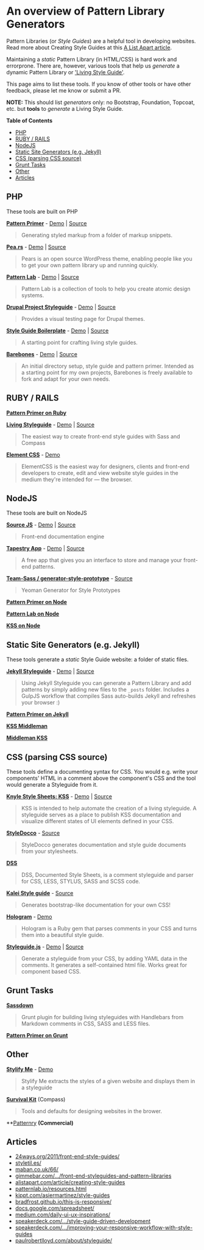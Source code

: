 # An overview of Pattern Library Generators

Pattern Libraries (or _Style Guides_) are a helpful tool in developing websites. Read more about Creating Style Guides at this [A List Apart article](http://alistapart.com/article/creating-style-guides).

Maintaining a _static_ Pattern Library (in HTML/CSS) is hard work and errorprone. There are, however, various tools that help us _generate_ a dynamic Pattern Library or ['Living Style Guide'](https://speakerdeck.com/hagenburger/style-guide-driven-development).

This page aims to list these tools. If you know of other tools or have other feedback, please let me know or submit a PR.

**NOTE:** This should list _generators_ only: no Bootstrap, Foundation, Topcoat, etc. but **tools** to _generate_ a Living Style Guide.

**Table of Contents**

- [PHP](#user-content-php)
- [RUBY / RAILS](#user-content-ruby--rails)
- [NodeJS](#user-content-nodejs)
- [Static Site Generators (e.g. Jekyll)](#user-content-static-site-generators-eg-jekyll)
- [CSS (parsing CSS source)](#user-content-css-parsing-css-source)
- [Grunt Tasks](#user-content-grunt-tasks)
- [Other](#user-content-other)
- [Articles](#user-content-articles)

## PHP

These tools are built on PHP

**[Pattern Primer](https://github.com/adactio/Pattern-Primer)** - [Demo](http://patternprimer.adactio.com/) | [Source](https://github.com/adactio/Pattern-Primer)
> Generating styled markup from a folder of markup snippets.

**[Pea.rs](http://pea.rs/)** - [Demo](http://pea.rs/) | [Source](https://github.com/simplebits/Pears)
> Pears is an open source WordPress theme, enabling people like you to get your own pattern library up and running quickly.

**[Pattern Lab](http://patternlab.io/)** - [Demo](http://demo.pattern-lab.info/) | [Source](https://github.com/pattern-lab/patternlab-php)
> Pattern Lab is a collection of tools to help you create atomic design systems.

**[Drupal Project Styleguide](https://drupal.org/project/styleguide)** - [Demo](http://styleguide.allgoo.de/) | [Source](https://drupal.org/project/styleguide)
> Provides a visual testing page for Drupal themes.

**[Style Guide Boilerplate](https://github.com/bjankord/Style-Guide-Boilerplate)** - [Demo](http://bjankord.github.io/Style-Guide-Boilerplate/) | [Source](https://github.com/bjankord/Style-Guide-Boilerplate)
> A starting point for crafting living style guides.

**[Barebones](http://barebones.paulrobertlloyd.com/)** - [Demo](http://barebones.paulrobertlloyd.com/) | [Source](https://github.com/paulrobertlloyd/barebones)
> An initial directory setup, style guide and pattern primer. Intended as a starting point for my own projects, Barebones is freely available to fork and adapt for your own needs.


## RUBY / RAILS

**[Pattern Primer on Ruby](https://github.com/micdijkstra/Pattern-Primer-Ruby)**

**[Living Styleguide](http://livingstyleguide.org/)** - [Demo](https://github.com/hagenburger/livingstyleguide-example) | [Source](https://github.com/hagenburger/livingstyleguide)
> The easiest way to create front-end style guides with Sass and Compass

**[Element CSS](http://elementcss.com/)** - [Demo](http://elementcss.com/gallery)
> ElementCSS is the easiest way for designers, clients and front-end developers to create, edit and view website style guides in the medium they're intended for — the browser.


## NodeJS

These tools are built on NodeJS

**[Source JS](http://sourcejs.com/)** - [Demo](http://sourcejs.com/docs/) | [Source](https://github.com/sourcejs/Source)
> Front-end documentation engine

**[Tapestry App](http://www.pebbleroad.com/labs/tapestry)** - [Demo](http://demos.pebbleroad.com/tapestry/src/) | [Source](https://github.com/PebbleRoad/tapestry)
> A free app that gives you an interface to store and manage your front-end patterns.

**[Team-Sass / generator-style-prototype](https://github.com/team-sass/generator-style-prototype)** - [Source](https://github.com/team-sass/generator-style-prototype)
> Yeoman Generator for Style Prototypes

**[Pattern Primer on Node](https://github.com/codetwizzle/Pattern-Primer-on-Node)**

**[Pattern Lab on Node](https://github.com/midnightspecial/patternlab-node)**

**[KSS on Node](http://hughsk.io/kss-node/)**


## Static Site Generators (e.g. Jekyll)

These tools generate a _static_ Style Guide website: a folder of static files.

**[Jekyll Styleguide](https://github.com/davidhund/jekyll-styleguide)** - [Demo](https://davidhund.github.io/jekyll-styleguide) | [Source](https://github.com/davidhund/jekyll-styleguide)
> Using Jekyll Styleguide you can generate a Pattern Library and add patterns by simply adding new files to the `_posts` folder. Includes a GulpJS workflow that compiles Sass auto-builds Jekyll and refreshes your browser :)

**[Pattern Primer on Jekyll](https://github.com/opattison/Pattern-Primer-Jekyll)**

**[KSS Middleman](https://github.com/Darep/middleman-styleguide-template)**

**[Middleman KSS](http://github.com/smt/middleman-kss)**


## CSS (parsing CSS source)

These tools define a documenting syntax for CSS. You would e.g. write your components' HTML in a comment above the component's CSS and the tool would generate a Styleguide from it.

**[Knyle Style Sheets: KSS](http://warpspire.com/kss/)** - [Demo](http://warpspire.com/kss/) | [Source](https://github.com/kneath/kss)
> KSS is intended to help automate the creation of a living styleguide. A styleguide serves as a place to publish KSS documentation and visualize different states of UI elements defined in your CSS.

**[StyleDocco](http://jacobrask.github.io/styledocco/)** - [Source](https://github.com/jacobrask/styledocco/issues)
> StyleDocco generates documentation and style guide documents from your stylesheets.

**[DSS](https://github.com/darcyclarke/DSS)**
> DSS, Documented Style Sheets, is a comment styleguide and parser for CSS, LESS, STYLUS, SASS and SCSS code.

**[Kalei Style guide](http://kaleistyleguide.com/)** - [Source](git://github.com/thomasdavis/kaleistyleguide.git)
> Generates bootstrap-like documentation for your own CSS!

**[Hologram](http://trulia.github.io/hologram/)** - [Demo](http://trulia.github.io/hologram-example/base_css.html)
> Hologram is a Ruby gem that parses comments in your CSS and turns them into a beautiful style guide.

**[Styleguide.js](https://github.com/EightMedia/styleguide.js)** - [Demo](https://rawgithub.com/EightMedia/styleguide.js/master/test/expected/index.html) | [Source](https://github.com/EightMedia/styleguide.js)
> Generate a styleguide from your CSS, by adding YAML data in the comments. It generates a self-contained html file. Works great for component based CSS.


## Grunt Tasks

**[Sassdown](https://github.com/nopr/sassdown)**
> Grunt plugin for building living styleguides with Handlebars from Markdown comments in CSS, SASS and LESS files.

**[Pattern Primer on Grunt](https://github.com/asciidisco/grunt-patternprimer)**


## Other

**[Stylify Me](http://stylifyme.com)** - [Demo](http://stylifyme.com/?stylify=github.com)
> Stylify Me extracts the styles of a given website and displays them in a styleguide

**[Survival Kit](https://github.com/canarymason/survival-kit)** (Compass)
> Tools and defaults for designing websites in the brower.

**[Patternry](http://patternry.com/) **(Commercial)**


## Articles

* [24ways.org/2011/front-end-style-guides/](http://24ways.org/2011/front-end-style-guides/)
* [styletil.es/](http://styletil.es/)
* [maban.co.uk/66/](http://maban.co.uk/66/)
* [gimmebar.com/.../front-end-styleguides-and-pattern-libraries](https://gimmebar.com/collection/4ecd439c2f0aaad734000022/front-end-styleguides-and-pattern-libraries)
* [alistapart.com/article/creating-style-guides](http://alistapart.com/article/creating-style-guides)
* [patternlab.io/resources.html](http://patternlab.io/resources.html)
* [kippt.com/asiermartinez/style-guides](https://kippt.com/asiermartinez/style-guides)
* [bradfrost.github.io/this-is-responsive/](http://bradfrost.github.io/this-is-responsive/)
* [docs.google.com/spreadsheet/](https://docs.google.com/spreadsheet/ccc?key=0AiN0QfBTPpOCdDFjWlM0eU1ra21XanZkekxGbjA2WWc#gid=0)
* [medium.com/daily-ui-ux-inspirations/](https://medium.com/daily-ui-ux-inspirations/e5bb62db91e5)
* [speakerdeck.com/.../style-guide-driven-development](https://speakerdeck.com/hagenburger/style-guide-driven-development)
* [speakerdeck.com/.../improving-your-responsive-workflow-with-style-guides](https://speakerdeck.com/lukebrooker/improving-your-responsive-workflow-with-style-guides)
* [paulrobertlloyd.com/about/styleguide/](http://paulrobertlloyd.com/about/styleguide/)